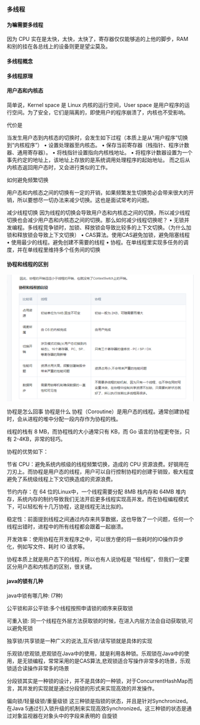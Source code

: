 #
### 多线程

#### 为嘛需要多线程
因为 CPU 实在是太快，太快，太快了，寄存器仅仅能够追的上他的脚步，RAM 和别的挂在各总线上的设备则更是望尘莫及。

#### 多线程概念


#### 多线程原理


#### 用户态和内核态
简单说，Kernel space 是 Linux 内核的运行空间，User space 是用户程序的运行空间。为了安全，它们是隔离的，即使用户的程序崩溃了，内核也不受影响。

代价是

当发生用户态到内核态的切换时，会发生如下过程（本质上是从“用户程序”切换到“内核程序”）
• 设置处理器至内核态。
• 保存当前寄存器（栈指针、程序计数器、通用寄存器）。
• 将栈指针设置指向内核栈地址。
• 将程序计数器设置为一个事先约定的地址上，该地址上存放的是系统调用处理程序的起始地址。
而之后从内核态返回用户态时，又会进行类似的工作。

如何避免频繁切换

用户态和内核态之间的切换有一定的开销，如果频繁发生切换势必会带来很大的开销，所以要想尽一切办法来减少切换。这也是面试常考的问题。

减少线程切换
因为线程的切换会导致用户态和内核态之间的切换，所以减少线程切换也会减少用户态和内核态之间的切换。那么如何减少线程切换呢？
• 无锁并发编程。多线程竞争锁时，加锁、释放锁会导致比较多的上下文切换。（为什么加锁和释放锁会导致上下文切换）
• CAS算法。使用CAS避免加锁，避免阻塞线程
• 使用最少的线程。避免创建不需要的线程
• 协程。在单线程里实现多任务的调度，并在单线程里维持多个任务间的切换


#### 协程和线程的区别
![img.png](assets/img.png)

协程是怎么回事
协程是什么
协程（Coroutine）是用户态的线程。通常创建协程时，会从进程的堆中分配一段内存作为协程的栈。

线程的栈有 8 MB，而协程栈的大小通常只有 KB，而 Go 语言的协程更夸张，只有 2-4KB，非常的轻巧。

协程的优势如下：

节省 CPU：避免系统内核级的线程频繁切换，造成的 CPU 资源浪费。好钢用在刀刃上。而协程是用户态的线程，用户可以自行控制协程的创建于销毁，极大程度避免了系统级线程上下文切换造成的资源浪费。

节约内存：在 64 位的Linux中，一个线程需要分配 8MB 栈内存和 64MB 堆内存，系统内存的制约导致我们无法开启更多线程实现高并发。而在协程编程模式下，可以轻松有十几万协程，这是线程无法比拟的。

稳定性：前面提到线程之间通过内存来共享数据，这也导致了一个问题，任何一个线程出错时，进程中的所有线程都会跟着一起崩溃。

开发效率：使用协程在开发程序之中，可以很方便的将一些耗时的IO操作异步化，例如写文件、耗时 IO 请求等。

协程本质上就是用户态下的线程，所以也有人说协程是 “轻线程”，但我们一定要区分用户态和内核态的区别，很关键。


#### java的锁有几种
java中锁有哪几种: (7种)

公平锁和非公平锁:多个线程按照申请锁的顺序来获取锁

可重入锁: 同一个线程在外层方法获取锁的时候，在进入内层方法会自动获取锁,可以避免死锁

独享锁/共享锁是一种广义的说法,互斥锁/读写锁就是具体的实现

乐观锁/悲观锁,悲观锁在Java中的使用，就是利用各种锁。乐观锁在Java中的使用，是无锁编程，常常采用的是CAS算法,悲观锁适合写操作非常多的场景，乐观锁适合读操作非常多的场景

分段锁其实是一种锁的设计，并不是具体的一种锁，对于ConcurrentHashMap而言，其并发的实现就是通过分段锁的形式来实现高效的并发操作。

偏向锁/轻量级锁/重量级锁   这三种锁是指锁的状态，并且是针对Synchronized。在Java 5通过引入锁升级的机制来实现高效Synchronized。这三种锁的状态是通过对象监视器在对象头中的字段来表明的
自旋锁

